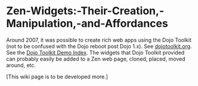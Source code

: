 # Zen-Widgets:-Their-Creation,-Manipulation,-and-Affordances

Around 2007, it was possible to create rich web apps using the Dojo Toolkit \(not to be confused with the Dojo reboot post Dojo 1.x\). See [dojotoolkit.org](https://dojotoolkit.org/). See the [Dojo Toolkit Demo Index](http://demos.dojotoolkit.org/demos/). The widgets that Dojo Toolkit provided can probably easily be added to a Zen web page, cloned, placed, moved around, etc.

\[This wiki page is to be developed more.\]

